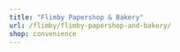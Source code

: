 ```yaml
---
title: "Flimby Papershop & Bakery"
url: /flimby/flimby-papershop-and-bakery/
shop: convenience
---
```

